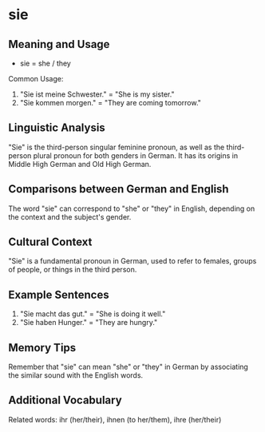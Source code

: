 # sie
## Meaning and Usage
* sie = she / they

Common Usage:
1. "Sie ist meine Schwester." = "She is my sister."
2. "Sie kommen morgen." = "They are coming tomorrow."

## Linguistic Analysis
"Sie" is the third-person singular feminine pronoun, as well as the third-person plural pronoun for both genders in German. It has its origins in Middle High German and Old High German.

## Comparisons between German and English
The word "sie" can correspond to "she" or "they" in English, depending on the context and the subject's gender.

## Cultural Context
"Sie" is a fundamental pronoun in German, used to refer to females, groups of people, or things in the third person.

## Example Sentences
1. "Sie macht das gut." = "She is doing it well."
2. "Sie haben Hunger." = "They are hungry."

## Memory Tips
Remember that "sie" can mean "she" or "they" in German by associating the similar sound with the English words.

## Additional Vocabulary
Related words: ihr (her/their), ihnen (to her/them), ihre (her/their)